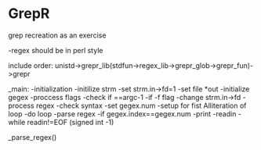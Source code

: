 GrepR
=====

grep recreation as an exercise

-regex should be in perl style

include order:
unistd->grepr_lib(stdfun->regex_lib->grepr_glob->grepr_fun)->grepr

_main:
-initialization
	-initilize strm
	-set strm.in->fd=1
	-set file *out
	-initialize gegex
-proccess flags
	-check if ==argc-1
	-if -f flag
		-change strm.in->fd
-process regex
	-check syntax
	-set gegex.num
-setup for fist Alliteration of loop
-do loop
	-parse regex
		-if gegex.index==gegex.num
			-print
	-readin
-while readin!=EOF (signed int -1)

_parse_regex()

